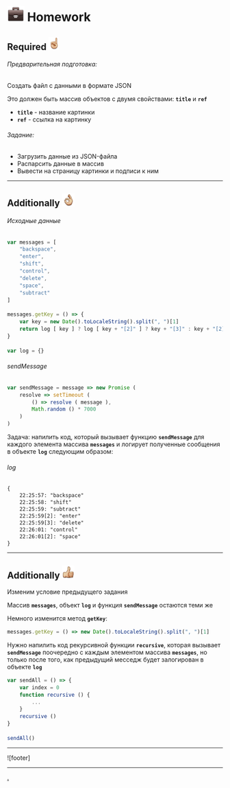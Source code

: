 [hw-40]: https://raw.githubusercontent.com/garevna/a-level-js-lessons/master/ico/briefcase-40.png
[point-30]: https://raw.githubusercontent.com/garevna/a-level-js-lessons/master/ico/point_up-30.png
[ok-30]: https://raw.githubusercontent.com/garevna/a-level-js-lessons/master/ico/ok-30.png
[super-30]: https://raw.githubusercontent.com/garevna/a-level-js-lessons/master/ico/super-30.png


# ![hw-40] Homework

## Required ![point-30]

###### Предварительная подготовка:

Создать файл с данными в формате JSON

Это должен быть массив объектов с двумя свойствами:  **`title`** и  **`ref`**

* **`title`** - название картинки
* **`ref`** - ссылка на картинку

###### Задание:

* Загрузить данные из JSON-файла
* Распарсить данные в массив
* Вывести на страницу картинки и подписи к ним

______________________________________________________________________________

## Additionally ![ok-30]

###### Исходные данные

```javascript
var messages = [
    "backspace",
    "enter",
    "shift",
    "control",
    "delete",
    "space",
    "subtract"
]

messages.getKey = () => {
    var key = new Date().toLocaleString().split(", ")[1]
    return log [ key ] ? log [ key + "[2]" ] ? key + "[3]" : key + "[2]" : key
}

var log = {}
```

###### sendMessage

```javascript
var sendMessage = message => new Promise (
    resolve => setTimeout (
        () => resolve ( message ),
        Math.random () * 7000
    )
)
```

Задача: напилить код, который вызывает функцию **`sendMessage`** для каждого элемента массива **`messages`** и логирует полученные сообщения в объекте **`log`** следующим образом:

###### log

```
{
    22:25:57: "backspace"
    22:25:58: "shift"
    22:25:59: "subtract"
    22:25:59[2]: "enter"
    22:25:59[3]: "delete"
    22:26:01: "control"
    22:26:01[2]: "space"
}
```

______________________________________________________________________________

## Additionally ![super-30]

Изменим условие предыдущего задания

Массив **`messages`**, объект **`log`** и функция **`sendMessage`** остаются теми же

Немного изменится метод **`getKey`**:

```javascript
messages.getKey = () => new Date().toLocaleString().split(", ")[1]
```

Нужно напилить код рекурсивной функции **`recursive`**, которая вызывает **`sendMessage`** поочередно с каждым элементом массива **`messages`**, но только после того, как предыдущий месседж будет залогирован в объекте **`log`**

```javascript
var sendAll = () => {
    var index = 0
    function recursive () {
        ...
    }
    recursive ()
}

sendAll()
```
______________________________________________________________________________

![footer]

________________________________________________________________
[.](hw-11-answers.md)
